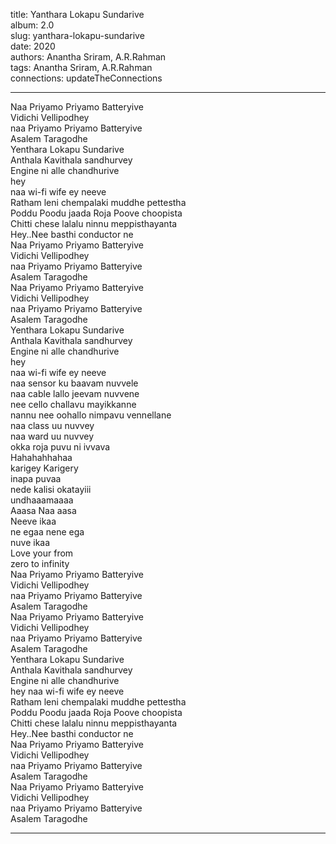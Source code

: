title: Yanthara Lokapu Sundarive  
album: 2.0  
slug: yanthara-lokapu-sundarive  
date: 2020  
authors: Anantha Sriram, A.R.Rahman  
tags: Anantha Sriram, A.R.Rahman  
connections: updateTheConnections  

------------

Naa Priyamo Priyamo Batteryive  
Vidichi Vellipodhey  
naa Priyamo Priyamo Batteryive  
Asalem Taragodhe  
Yenthara Lokapu Sundarive  
Anthala Kavithala sandhurvey  
Engine ni alle chandhurive  
hey  
naa wi-fi wife ey neeve  
Ratham leni chempalaki muddhe pettestha  
Poddu Poodu jaada Roja Poove choopista  
Chitti chese lalalu ninnu meppisthayanta  
Hey..Nee basthi conductor ne  
Naa Priyamo Priyamo Batteryive  
Vidichi Vellipodhey  
naa Priyamo Priyamo Batteryive  
Asalem Taragodhe  
Naa Priyamo Priyamo Batteryive  
Vidichi Vellipodhey  
naa Priyamo Priyamo Batteryive  
Asalem Taragodhe  
Yenthara Lokapu Sundarive  
Anthala Kavithala sandhurvey  
Engine ni alle chandhurive  
hey  
naa wi-fi wife ey neeve  
naa sensor ku baavam nuvvele  
naa cable lallo jeevam nuvvene  
nee cello challavu mayikkanne  
nannu nee oohallo nimpavu vennellane  
naa class uu nuvvey  
naa ward uu nuvvey  
okka roja puvu ni ivvava  
Hahahahhahaa  
karigey Karigery  
inapa puvaa  
nede kalisi okatayiii  
undhaaamaaaa  
Aaasa Naa aasa  
Neeve ikaa  
ne egaa nene ega  
nuve ikaa  
Love your from  
zero to infinity  
Naa Priyamo Priyamo Batteryive  
Vidichi Vellipodhey  
naa Priyamo Priyamo Batteryive  
Asalem Taragodhe  
Naa Priyamo Priyamo Batteryive  
Vidichi Vellipodhey  
naa Priyamo Priyamo Batteryive  
Asalem Taragodhe  
Yenthara Lokapu Sundarive  
Anthala Kavithala sandhurvey  
Engine ni alle chandhurive  
hey  naa wi-fi wife ey neeve  
Ratham leni chempalaki muddhe pettestha  
Poddu Poodu jaada Roja Poove choopista  
Chitti chese lalalu ninnu meppisthayanta  
Hey..Nee basthi conductor ne  
Naa Priyamo Priyamo Batteryive  
Vidichi Vellipodhey  
naa Priyamo Priyamo Batteryive  
Asalem Taragodhe  
Naa Priyamo Priyamo Batteryive  
Vidichi Vellipodhey  
naa Priyamo Priyamo Batteryive  
Asalem Taragodhe  


------------
